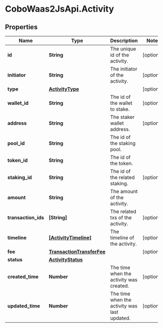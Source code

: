 # CoboWaas2JsApi.Activity

## Properties

Name | Type | Description | Notes
------------ | ------------- | ------------- | -------------
**id** | **String** | The unique id of the activity. | [optional] 
**initiator** | **String** | The initiator of the activity. | [optional] 
**type** | [**ActivityType**](ActivityType.md) |  | [optional] 
**wallet_id** | **String** | The id of the wallet to stake. | [optional] 
**address** | **String** | The staker wallet address. | [optional] 
**pool_id** | **String** | The id of the staking pool. | 
**token_id** | **String** | The id of the token. | 
**staking_id** | **String** | The id of the related staking. | [optional] 
**amount** | **String** | The amount of the activity. | 
**transaction_ids** | **[String]** | The related txs of the activity. | [optional] 
**timeline** | [**[ActivityTimeline]**](ActivityTimeline.md) | The timeline of the activity. | [optional] 
**fee** | [**TransactionTransferFee**](TransactionTransferFee.md) |  | [optional] 
**status** | [**ActivityStatus**](ActivityStatus.md) |  | 
**created_time** | **Number** | The time when the activity was created. | [optional] 
**updated_time** | **Number** | The time when the activity was last updated. | [optional] 


